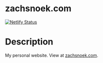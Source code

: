 # zachsnoek.com

[![Netlify Status](https://api.netlify.com/api/v1/badges/187b6eca-cd6e-41ef-af45-6ccd34aa77d7/deploy-status)](https://app.netlify.com/sites/pedantic-lichterman-c7bee0/deploys)

# Description

My personal website. View at [zachsnoek.com](https://www.zachsnoek.com).
